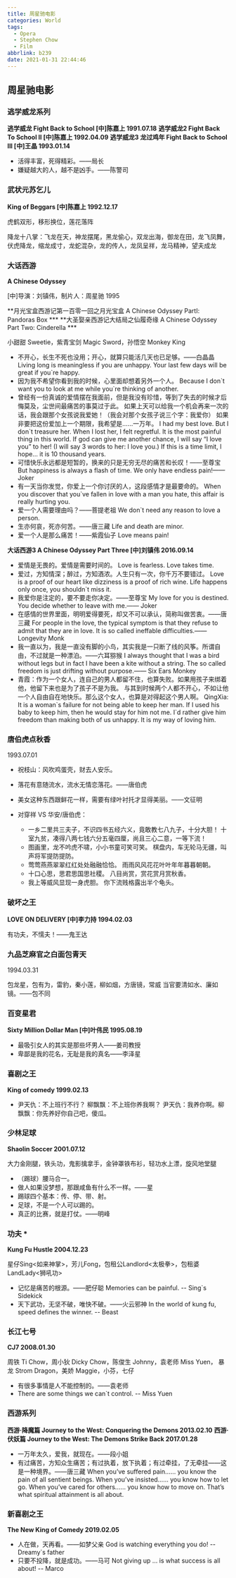 ```yaml
---
title: 周星驰电影
categories: World
tags:
  - Opera
  - Stephen Chow
  - Film
abbrlink: b239
date: 2021-01-31 22:44:46
---
```


## 周星驰电影

### 逃学威龙系列

**逃学威龙 Fight Back to School  [中]陈嘉上  1991.07.18**
**逃学威龙2 Fight Back To School Ⅱ  [中]陈嘉上  1992.04.09**
**逃学威龙3 龙过鸡年 Fight Back to School III  [中]王晶  1993.01.14**

- 活得丰富，死得精彩。——局长
- 嫌疑越大的人，越不是凶手。——陈警司

### 武状元苏乞儿

**King of Beggars  [中]陈嘉上 1992.12.17**

虎鹤双形，移形换位，莲花落阵

降龙十八掌：飞龙在天，神龙摆尾，黑龙偷心，双龙出海，御龙在田，龙飞凤舞，伏虎降龙，缩龙成寸，龙蛇混杂，龙的传人，龙凤呈祥，龙马精神，望夫成龙

### 大话西游

**A Chinese Odyssey**

[中]导演：刘镇伟，制片人：周星驰 1995

**月光宝盒西游记第一百零一回之月光宝盒 A Chinese Odyssey PartⅠ: Pandoras Box ***
**大圣娶亲西游记大结局之仙履奇缘 A Chinese Odyssey Part Two: Cinderella ***

小甜甜 Sweetie，紫青宝剑 Magic Sword，孙悟空 Monkey King

- 不开心，长生不死也没用；开心，就算只能活几天也已足够。——白晶晶
  Living long is meaningless if you are unhappy. Your last few days will be great if you`re happy.
- 因为我不希望你看到我的时候，心里面却想着另外一个人。
  Because I don\`t want you to look at me while you`re thinking of another.
- 曾经有一份真诚的爱情摆在我面前，但是我没有珍惜，等到了失去的时候才后悔莫及，尘世间最痛苦的事莫过于此。
  如果上天可以给我一个机会再来一次的话，我会跟那个女孩说我爱她！（我会对那个女孩子说三个字：我爱你）
  如果非要把这份爱加上一个期限，我希望是……一万年。
  I had my best love. But I don`t treasure her. When I lost her, I felt regretful. 
  It is the most painful thing in this world. If god can give me another chance, 
  I will say “I love you” to her! (I will say 3 words to her: I love you.) 
  If this is a time limit, I hope… it is 10 thousand years.
- 可惜快乐永远都是短暂的，换来的只是无穷无尽的痛苦和长叹！——至尊宝
  But happiness is always a flash of time. We only have endless pain!—— Joker
- 有一天当你发觉，你爱上一个你讨厌的人，这段感情才是最要命的。
  When you discover that you`ve fallen in love with a man you hate, this affair is really hurting you.
- 爱一个人需要理由吗？——菩提老祖
  We don`t need any reason to love a person.
- 生亦何哀，死亦何苦。——唐三藏
  Life and death are minor.
- 爱一个人是那么痛苦！——紫霞仙子
  Love means pain!

**大话西游3 A Chinese Odyssey Part Three [中]刘镇伟  2016.09.14**

- 爱情是无畏的。爱情是需要时间的。
  Love is fearless. Love takes time.
- 爱过，方知情深；醉过，方知酒浓。人生只有一次，你千万不要错过。
  Love is a proof of our heart like dizziness is a proof of rich wine. Life happens only once, you shouldn`t miss it.
- 我爱你是注定的，要不要走你决定。——至尊宝
  My love for you is destined. You decide whether to leave with me.—— Joker
- 在感情的世界里面，明明爱得要死，却又不可以承认，简称叫做苦衷。——唐三藏
  For people in the love, the typical symptom is that they refuse to admit that they are in love. It is so called ineffable difficulties.—— Longevity Monk
- 我一直以为，我是一直没有脚的小鸟，其实我是一只断了线的风筝。所谓自由，不过就是一种漂泊。——六耳猕猴
  I always thought that I was a bird without legs but in fact I have been a kite without a string. The so called freedom is just drifting without purpose.—— Six Ears Monkey
- 青霞：作为一个女人，连自己的男人都留不住，也算失败。如果用孩子来绑着他，他留下来也是为了孩子不是为我。
  与其到时候两个人都不开心，不如让他一个人自由自在地快乐。那么这个女人，也算是对得起这个男人啊。
  QingXia: It is a woman\`s failure for not being able to keep her man. If I used his baby to keep him, then he would stay for him not me. I`d rather give him freedom than making both of us unhappy. It is my way of loving him.

### 唐伯虎点秋香

1993.07.01

- 祝枝山：风吹鸡蛋壳，财去人安乐。
- 落花有意随流水，流水无情恋落花。——唐伯虎
- 美女这种东西跟鲜花一样，需要有绿叶衬托才显得美丽。——文征明

- 对穿祥 VS 华安/唐伯虎：
  - 一乡二里共三夫子，不识四书五经六义，竟敢教七八九子，十分大胆！
    十室九贫，凑得八两七钱六分五毫四厘，尚且三心二意，一等下流！
  - 图画里，龙不吟虎不啸，小小书童可笑可笑。
    棋盘内，车无轮马无疆，叫声将军提防提防。
  - 莺莺燕燕翠翠红红处处融融恰恰。
    雨雨风风花花叶叶年年暮暮朝朝。
  - 十口心思，思君思国思社稷。
    八目尚赏，赏花赏月赏秋香。
  - 我上等威风显现一身虎胆。
    你下流贱格露出半个龟头。

### 破坏之王

**LOVE ON DELIVERY  [中]李力持 1994.02.03**

有功夫，不懦夫！——鬼王达

### 九品芝麻官之白面包青天

1994.03.31

包龙星，包有为，雷豹，秦小莲，柳如烟，方唐镜，常威
当官要清如水、廉如镜。——包不同

### 百变星君

**Sixty Million Dollar Man  [中]叶伟民 1995.08.19**

- 最吸引女人的其实是那些坏男人——姜司教授
- 卑鄙是我的花名，无耻是我的真名——李泽星

### 喜剧之王

**King of comedy  1999.02.13**

- 尹天仇：不上班行不行？ 柳飘飘：不上班你养我啊？
  尹天仇：我养你啊。柳飘飘：你先养好你自己吧，傻瓜。

### 少林足球

**Shaolin Soccer  2001.07.12**

大力金刚腿，铁头功，鬼影擒拿手，金钟罩铁布衫，轻功水上漂，旋风地堂腿

- （踢球）腰马合一。
- 做人如果没梦想，那跟咸鱼有什么不一样。——星
- 踢球四个基本：传、停、带、射。
- 足球，不是一个人可以踢的。
- 真正的比赛，就是打仗。——明峰

### 功夫 *

**Kung Fu Hustle  2004.12.23**

星仔Sing<如来神掌>，芳儿Fong，包租公Landlord<太极拳>，包租婆LandLady<狮吼功>

- 记忆是痛苦的根源。——肥仔聪
  Memories can be painful. -- Sing`s Sidekick
- 天下武功，无坚不破，唯快不破。——火云邪神
  In the world of kung fu, speed defines the winner. -- Beast

### 长江七号

**CJ7 2008.01.30**

周铁 Ti Chow，周小狄 Dicky Chow，陈俊生 Johnny，袁老师 Miss Yuen，
暴龙 Strom Dragon，美娇 Maggie，小芬，七仔

- 有很多事情是人不能控制的。——袁老师
- There are some things we can`t control. -- Miss Yuen

### 西游系列

**西游·降魔篇 Journey to the West: Conquering the Demons  2013.02.10**
**西游·伏妖篇 Journey to the West: The Demons Strike Back  2017.01.28**

- 一万年太久，爱我，就现在。——段小姐
- 有过痛苦，方知众生痛苦；有过执着，放下执着；有过牵挂，了无牵挂——这是一种境界。——唐三藏
  When you’ve suffered pain…… you know the pain of all sentient beings. 
  When you’ve insisted…… you know how to let go. 
  When you’ve cared for others…… you know how to move on. 
  That’s what spiritual attainment is all about.

### 新喜剧之王

**The New King of Comedy  2019.02.05**

- 人在做，天再看。——如梦父亲
  God is watching everything you do! -- Dreamy`s father
- 只要不投降，就是成功。——马可
  Not giving up … is what success is all about! -- Marco